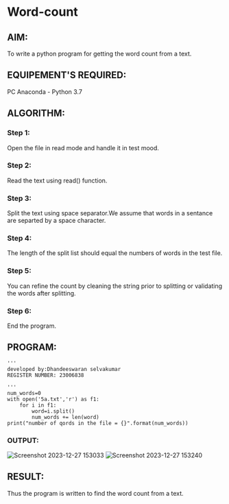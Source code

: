 # Word-count
## AIM:
To write a python program for getting the word count from a text.
## EQUIPEMENT'S REQUIRED: 
PC
Anaconda - Python 3.7
## ALGORITHM: 
### Step 1:
Open the file in read mode and handle it in test mood.
### Step 2: 
 Read the text using read() function.
### Step 3: 
Split the text using space separator.We assume that words in a sentance are separted by a space character.
### Step 4:  
The length of the split list should equal the numbers of words in the test file.
### Step 5: 
You can refine the count by cleaning the string prior to splitting or validating the words after splitting.
### Step 6: 
End the program.
## PROGRAM:
```
'''
developed by:Dhandeeswaran selvakumar
REGISTER NUMBER: 23006838

'''
num_words=0
with open('5a.txt','r') as f1:
    for i in f1:
        word=i.split()
        num_words += len(word)
print("number of qords in the file = {}".format(num_words))
```
### OUTPUT:
![Screenshot 2023-12-27 153033](https://github.com/dhandeeswaran2005/Word-count/assets/147139188/210f4a26-1d9b-4472-a594-ceab49223982)
![Screenshot 2023-12-27 153240](https://github.com/dhandeeswaran2005/Word-count/assets/147139188/a6385bdc-b0f7-434f-bc55-21c22d1650f6)






## RESULT:
Thus the program is written to find the word count from a text.
